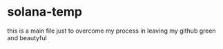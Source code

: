# solana-temp
this is a main file just to overcome my process in leaving my github green and beautyful
